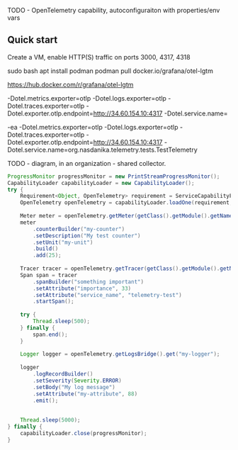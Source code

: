 TODO - OpenTelemetry capability, autoconfiguraiton with properties/env vars

## Quick start

Create a VM, enable HTTP(S) traffic on ports 3000, 4317, 4318

sudo bash
apt install podman
podman pull docker.io/grafana/otel-lgtm



https://hub.docker.com/r/grafana/otel-lgtm


-Dotel.metrics.exporter=otlp -Dotel.logs.exporter=otlp -Dotel.traces.exporter=otlp -Dotel.exporter.otlp.endpoint=http://34.60.154.10:4317 -Dotel.service.name=<class name>

-ea -Dotel.metrics.exporter=otlp -Dotel.logs.exporter=otlp -Dotel.traces.exporter=otlp -Dotel.exporter.otlp.endpoint=http://34.60.154.10:4317 -Dotel.service.name=org.nasdanika.telemetry.tests.TestTelemetry

TODO - diagram, in an organization - shared collector.

```java
ProgressMonitor progressMonitor = new PrintStreamProgressMonitor();
CapabilityLoader capabilityLoader = new CapabilityLoader();
try {
    Requirement<Object, OpenTelemetry> requirement = ServiceCapabilityFactory.createRequirement(OpenTelemetry.class);
    OpenTelemetry openTelemetry = capabilityLoader.loadOne(requirement, progressMonitor);
    
    Meter meter = openTelemetry.getMeter(getClass().getModule().getName());
    meter
        .counterBuilder("my-counter")
        .setDescription("My test counter")
        .setUnit("my-unit")
        .build()
        .add(25);
    
    Tracer tracer = openTelemetry.getTracer(getClass().getModule().getName());
    Span span = tracer
        .spanBuilder("something important")
        .setAttribute("importance", 33)
        .setAttribute("service_name", "telemetry-test")
        .startSpan();
    
    try {
        Thread.sleep(500);
    } finally {
        span.end();
    }
    
    Logger logger = openTelemetry.getLogsBridge().get("my-logger");
    
    logger          
        .logRecordBuilder()
        .setSeverity(Severity.ERROR)
        .setBody("My log message")
        .setAttribute("my-attribute", 88)
        .emit();
    
    
    Thread.sleep(5000);
} finally {             
    capabilityLoader.close(progressMonitor);
}
```